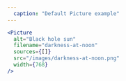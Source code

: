 ```yaml
---
  caption: "Default Picture example"
---
```


<!-- markdownlint-disable MD041 -->
<!-- dprint-ignore -->
```jsx
<Picture
  alt="Black hole sun"
  filename="darkness-at-noon"
  sources={[]}
  src="/images/darkness-at-noon.png"
  width={768}
/>
```
